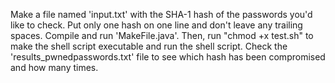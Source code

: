 Make a file named 'input.txt' with the SHA-1 hash of the passwords you'd like to check. Put only one hash on one line and don't leave any trailing spaces.
Compile and run 'MakeFile.java'. 
Then, run "chmod +x test.sh" to make the shell script executable and run the shell script.
Check the 'results_pwnedpasswords.txt' file to see which hash has been compromised and how many times.

